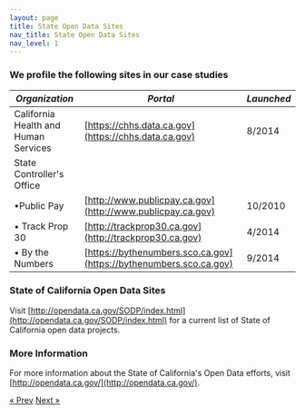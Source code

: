 ```yaml
---
layout: page
title: State Open Data Sites
nav_title: State Open Data Sites
nav_level: 1
---
```


### We profile the following sites in our case studies

*Organization* | *Portal* | *Launched*
---|---|---
California Health and Human Services | [https://chhs.data.ca.gov](https://chhs.data.ca.gov) | 8/2014
State Controller's Office | 
&bull;Public Pay | [http://www.publicpay.ca.gov](http://www.publicpay.ca.gov) | 10/2010
&bull; Track Prop 30 | [http://trackprop30.ca.gov](http://trackprop30.ca.gov) | 4/2014
&bull; By the Numbers | [https://bythenumbers.sco.ca.gov](https://bythenumbers.sco.ca.gov) | 9/2014

### State of California Open Data Sites  
Visit [http://opendata.ca.gov/SODP/index.html](http://opendata.ca.gov/SODP/index.html) for a current list of State of California open data projects. 


### More Information
For more information about the State of California's Open Data efforts, visit [http://opendata.ca.gov/](http://opendata.ca.gov/).

<!-- Pagination -->
<div class="pagination">
  <a class="pagination-item older" href="{{ site.baseurl }}/08-Privacy">&laquo; Prev</a>
  <a class="pagination-item newer" href="{{ site.baseurl }}/10-Acknowledgements">Next &raquo;</a>
</div>
